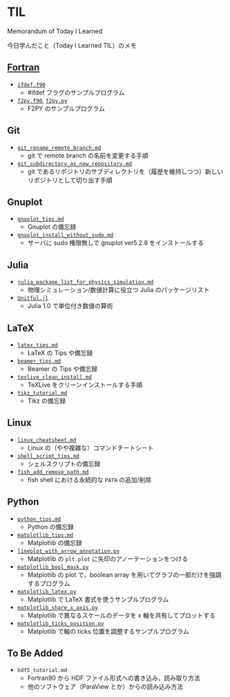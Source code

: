 # TIL

Memorandum of Today I Learned

今日学んだこと（Today I Learned TIL）のメモ

## [Fortran](https://github.com/ryo-ARAKI/TIL/blob/master/fortran/)

- [`ifdef.f90`](https://github.com/ryo-ARAKI/TIL/blob/master/fortran/ifdef.f90)
  - #ifdef フラグのサンプルプログラム
- [`f2py.f90`](https://github.com/ryo-ARAKI/TIL/blob/master/fortran/f2py.f90), [`f2py.py`](https://github.com/ryo-ARAKI/TIL/blob/master/fortran/f2py.py)
  - F2PY のサンプルプログラム

## Git

- [`git_rename_remote_branch.md`](https://github.com/ryo-ARAKI/TIL/blob/master/git_rename_remote_branch.md)
  - git で remote branch の名前を変更する手順
- [`git_subdirectory_as_new_repository.md`](https://github.com/ryo-ARAKI/TIL/blob/master/git_subdirectory_as_new_repository.md)
  - git であるリポジトリのサブディレクトリを（履歴を維持しつつ）新しいリポジトリとして切り出す手順

## Gnuplot

- [`gnuplot_tips.md`](https://github.com/ryo-ARAKI/TIL/blob/master/gnuplot_tips.md)
  - Gnuplot の備忘録
- [`gnuplot_install_without_sudo.md`](https://github.com/ryo-ARAKI/TIL/blob/master/gnuplot_install_without_sudo.md)
  - サーバに sudo 権限無しで gnuplot ver5.2.8 をインストールする

## Julia

- [`julia_package_list_for_physics_simulation.md`](https://github.com/ryo-ARAKI/TIL/blob/master/julia_package_list_for_physics_simulation.md)
  - 物理シミュレーション/数値計算に役立つ Julia のパッケージリスト
- [`Unitful.jl`](https://github.com/ryo-ARAKI/TIL/blob/master/Unitful.jl)
  - Julia 1.0 で単位付き数値の算術

## LaTeX

- [`latex_tips.md`](https://github.com/ryo-ARAKI/TIL/blob/master/latex_tips.md)
  - LaTeX の Tips や備忘録
- [`beamer_tips.md`](https://github.com/ryo-ARAKI/TIL/blob/master/beamer_tips.md)
  - Beamer の Tips や備忘録
- [`texlive_clean_install.md`](https://github.com/ryo-ARAKI/TIL/blob/master/texlive_clean_install.md)
  - TeXLive をクリーンインストールする手順
- [`tikz_tutorial.md`](https://github.com/ryo-ARAKI/TIL/blob/master/tikz_tutorial.md)
  - Tikz の備忘録

## Linux

- [`linux_cheatsheet.md`](https://github.com/ryo-ARAKI/TIL/blob/master/linux_cheatsheet.md)
  - Linux の（やや複雑な）コマンドチートシート
- [`shell_script_tips.md`](https://github.com/ryo-ARAKI/TIL/blob/master/shell_script_tips.md)
  - シェルスクリプトの備忘録
- [`fish_add_remove_path.md`](https://github.com/ryo-ARAKI/TIL/blob/master/fish_add_remove_path.md)
  - fish shell における永続的な `PATH` の追加/削除

## Python

- [`python_tips.md`](https://github.com/ryo-ARAKI/TIL/blob/master/python_tips.md)
  - Python の備忘録
- [`matplotlib_tips.md`](https://github.com/ryo-ARAKI/TIL/blob/master/matplotlib_tips.md)
  - Matplotlib の備忘録
- [`lineplot_with_arrow_annotation.py`](https://github.com/ryo-ARAKI/TIL/blob/master/lineplot_with_arrow_annotation.py)
  - Matplotlib の `plt.plot` に矢印のアノーテーションをつける
- [`matplotlib_bool_mask.py`](https://github.com/ryo-ARAKI/TIL/blob/master/matplotlib_bool_mask.py)
  - Matplotlib の plot で，boolean array を用いてグラフの一部だけを強調するプログラム
- [`matplotlib_latex.py`](https://github.com/ryo-ARAKI/TIL/blob/master/matplotlib_latex.py)
  - Matplotlib で LaTeX 書式を使うサンプルプログラム
- [`matplotlib_share_x_axis.py`](https://github.com/ryo-ARAKI/TIL/blob/master/matplotlib_share_x_axis.py)
  - Matplotlib で異なるスケールのデータを x 軸を共有してプロットする
- [`matplotlib_ticks_position.py`](https://github.com/ryo-ARAKI/TIL/blob/master/matplotlib_ticks_position.py)
  - Matplotlib で軸の ticks 位置を調整するサンプルプログラム

## To Be Added

- `hdf5_tutorial.md`
  - Fortran90 から HDF ファイル形式への書き込み，読み取り方法
  - 他のソフトウェア（ParaView とか）からの読み込み方法
